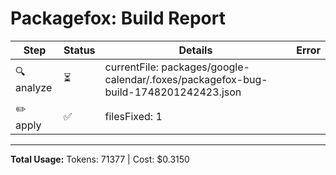 # Packagefox: Build Report

| Step | Status | Details | Error |
|------|--------|---------|-------|
| 🔍 analyze | ⏳ | currentFile: packages/google-calendar/.foxes/packagefox-bug-build-1748201242423.json |  |
| ✏️ apply | ✅ | filesFixed: 1 |  |

---
**Total Usage:** Tokens: 71377 | Cost: $0.3150